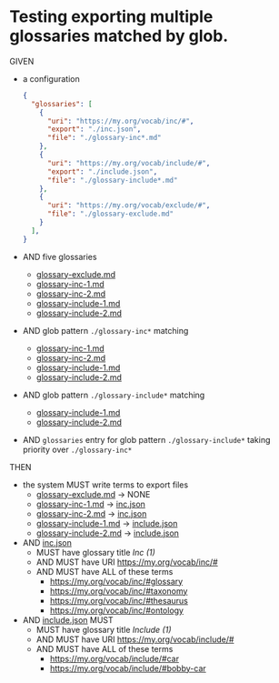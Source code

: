 # Testing exporting multiple glossaries matched by glob.

GIVEN

- a configuration

  ~~~json
  {
    "glossaries": [
      {
        "uri": "https://my.org/vocab/inc/#",
        "export": "./inc.json",
        "file": "./glossary-inc*.md"
      },
      {
        "uri": "https://my.org/vocab/include/#",
        "export": "./include.json",
        "file": "./glossary-include*.md"
      },
      {
        "uri": "https://my.org/vocab/exclude/#",
        "file": "./glossary-exclude.md"
      }
    ],
  }
  ~~~

- AND five glossaries

  - [glossary-exclude.md](./glossary-exclude.md)
  - [glossary-inc-1.md](./glossary-inc-1.md)
  - [glossary-inc-2.md](./glossary-inc-2.md)
  - [glossary-include-1.md](./glossary-include-1.md)
  - [glossary-include-2.md](./glossary-include-2.md)

- AND glob pattern `./glossary-inc*` matching

  - [glossary-inc-1.md](./glossary-inc-1.md)
  - [glossary-inc-2.md](./glossary-inc-2.md)
  - [glossary-include-1.md](./glossary-include-1.md)
  - [glossary-include-2.md](./glossary-include-2.md)

- AND glob pattern `./glossary-include*` matching

  - [glossary-include-1.md](./glossary-include-1.md)
  - [glossary-include-2.md](./glossary-include-2.md)

- AND `glossaries` entry for glob pattern `./glossary-include*` taking priority over `./glossary-inc*`

THEN

- the system MUST write terms to export files
  - [glossary-exclude.md](./glossary-exclude.md) -> NONE
  - [glossary-inc-1.md](./glossary-inc-1.md) -> [inc.json](./inc.json)
  - [glossary-inc-2.md](./glossary-inc-2.md) -> [inc.json](./inc.json)
  - [glossary-include-1.md](./glossary-include-1.md) -> [include.json](./include.json)
  - [glossary-include-2.md](./glossary-include-2.md) -> [include.json](./include.json)
- AND [inc.json](./inc.json)
  - MUST have glossary title *Inc (1)*
  - AND MUST have URI https://my.org/vocab/inc/#
  - AND MUST have ALL of these terms
    - https://my.org/vocab/inc/#glossary
    - https://my.org/vocab/inc/#taxonomy
    - https://my.org/vocab/inc/#thesaurus
    - https://my.org/vocab/inc/#ontology
- AND [include.json](./include.json) MUST
  - MUST have glossary title  *Include (1)*
  - AND MUST have URI https://my.org/vocab/include/#
  - AND MUST have ALL of these terms
    - https://my.org/vocab/include/#car
    - https://my.org/vocab/include/#bobby-car
